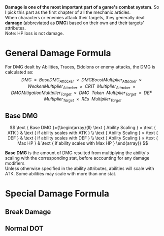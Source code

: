 **Damage is one of the most important part of a game's combat system.** So I pick this part as the first chapter of all the mechanic articles.<br>
When characters or enemies attack their targets, they generally deal **damage** (abbreviated as **DMG**) based on their own and their targets' attributes.<br>
Note: HP loss is not damage.<br>
# General Damage Formula
For DMG dealt by Abilities, Traces, Eidolons or enemy attacks, the DMG is calculated as:<br>
$$DMG\enspace =\enspace Base DMG_{Attacker}\enspace ×\enspace DMG Boost Multiplier_{Attacker}\enspace ×\enspace Weaken Multiplier_{Attacker}\enspace ×\enspace CRIT\enspace Multiplier_{Attacker}\enspace ×\enspace DMG Mitigation Multiplier_{Target}\enspace ×\enspace DMG\enspace Taken\enspace Multiplier_{Target}\enspace ×\enspace DEF\enspace Multiplier_{Target}\enspace ×\enspace  REs\enspace Multiplier_{Target}$$
## Base DMG
$$
\text { Base DMG }={\begin{array}{ll}
\text { Ability Scaling } × \text { ATK } & \text { if ability scales with ATK } \\
\text { Ability Scaling } × \text { DEF } & \text { if ability scales with DEF } \\
\text { Ability Scaling } × \text { Max HP } & \text { if ability scales with Max HP } 
\end{array}}
$$

**Base DMG** is the amount of DMG resulted from multiplying the ability's scaling with the corresponding stat, before accounting for any damage modifiers.<br>
Unless otherwise specified in the ability attributes, abilities will scale with ATK. Some abilities may scale with more than one stat.<br>
# Special Damage Formula
## Break Damage
## Normal DOT